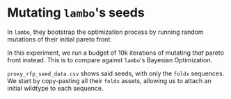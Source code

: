 # Mutating `lambo`'s seeds

In `lambo`, they bootstrap the optimization process by running random mutations of their initial pareto front.

In this experiment, we run a budget of 10k iterations of mutating _that_ pareto front instead. This is to compare against `lambo`'s Bayesian Optimization.

`proxy_rfp_seed_data.csv` shows said seeds, with only the `foldx` sequences. We start by copy-pasting all their `foldx` assets, allowing us to attach an initial wildtype to each sequence.
